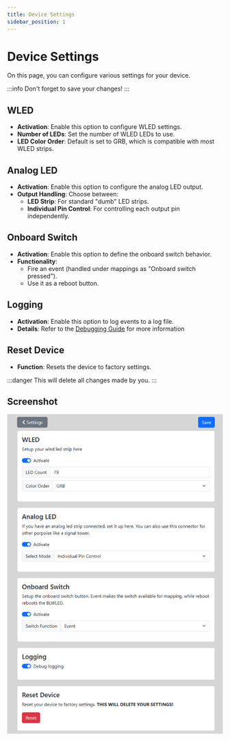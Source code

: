 ```yaml
---
title: Device Settings
sidebar_position: 1
---
```


# Device Settings
On this page, you can configure various settings for your device.

:::info
Don't forget to save your changes!
:::


## WLED
- **Activation**: Enable this option to configure WLED settings.
- **Number of LEDs**: Set the number of WLED LEDs to use.
- **LED Color Order**: Default is set to GRB, which is compatible with most WLED strips.


## Analog LED
- **Activation**: Enable this option to configure the analog LED output.
- **Output Handling**: Choose between:
    - **LED Strip**: For standard "dumb" LED strips.
    - **Individual Pin Control**: For controlling each output pin independently.


## Onboard Switch
- **Activation**: Enable this option to define the onboard switch behavior.
- **Functionality**:
    - Fire an event (handled under mappings as "Onboard switch pressed").
    - Use it as a reboot button.


## Logging
- **Activation**: Enable this option to log events to a log file.
- **Details**: Refer to the [Debugging Guide](../debugging) for more information


## Reset Device
- **Function**: Resets the device to factory settings.

:::danger
This will delete all changes made by you.
:::


## Screenshot
![](/img/device-settings.png)
